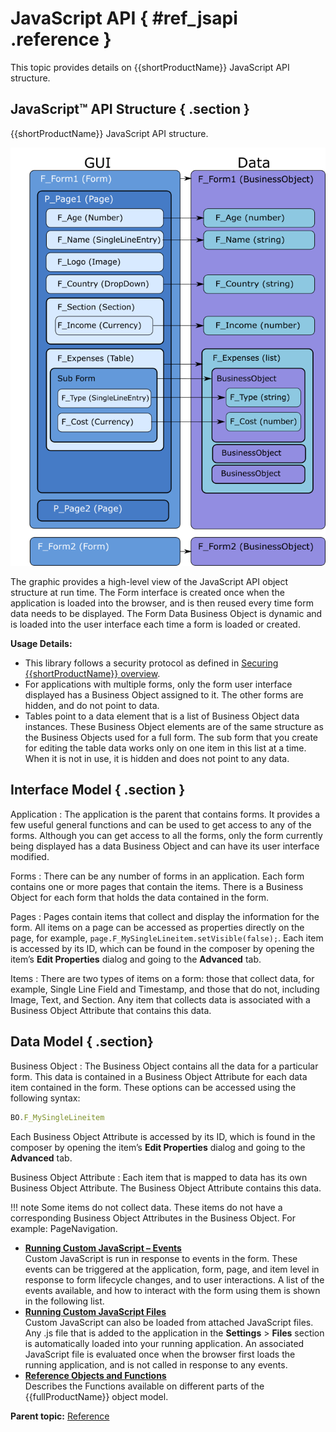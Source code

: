 # JavaScript API { #ref_jsapi .reference }

This topic provides details on {{shortProductName}} JavaScript API structure. 

## JavaScript™ API Structure { .section }

{{shortProductName}} JavaScript API structure.

![](graphics/jsapi.png)

The graphic provides a high-level view of the JavaScript API object structure at run time. The Form interface is created once when the application is loaded into the browser, and is then reused every time form data needs to be displayed. The Form Data Business Object is dynamic and is loaded into the user interface each time a form is loaded or created.

**Usage Details:**

-   This library follows a security protocol as defined in [Securing {{shortProductName}} overview](se_security_toc.md).
-   For applications with multiple forms, only the form user interface displayed has a Business Object assigned to it. The other forms are hidden, and do not point to data.
-   Tables point to a data element that is a list of Business Object data instances. These Business Object elements are of the same structure as the Business Objects used for a full form. The sub form that you create for editing the table data works only on one item in this list at a time. When it is not in use, it is hidden and does not point to any data.

## Interface Model { .section }

Application
:   The application is the parent that contains forms. It provides a few useful general functions and can be used to get access to any of the forms. Although you can get access to all the forms, only the form currently being displayed has a data Business Object and can have its user interface modified.

Forms
:   There can be any number of forms in an application. Each form contains one or more pages that contain the items. There is a Business Object for each form that holds the data contained in the form.

Pages
:   Pages contain items that collect and display the information for the form. All items on a page can be accessed as properties directly on the page, for example, `page.F_MySingleLineitem.setVisible(false);`. Each item is accessed by its ID, which can be found in the composer by opening the item’s **Edit Properties** dialog and going to the **Advanced** tab.

Items
:   There are two types of items on a form: those that collect data, for example, Single Line Field and Timestamp, and those that do not, including Image, Text, and Section. Any item that collects data is associated with a Business Object Attribute that contains this data.

## Data Model { .section}

Business Object
:   The Business Object contains all the data for a particular form. This data is contained in a Business Object Attribute for each data item contained in the form. These options can be accessed using the following syntax:

```javascript
BO.F_MySingleLineitem
```

Each Business Object Attribute is accessed by its ID, which is found in the composer by opening the item’s **Edit Properties** dialog and going to the **Advanced** tab.

Business Object Attribute
:   Each item that is mapped to data has its own Business Object Attribute. The Business Object Attribute contains this data.

!!! note
    Some items do not collect data. These items do not have a corresponding Business Object Attributes in the Business Object. For example: PageNavigation.

-   **[Running Custom JavaScript – Events](ref_jsapi_running_custom_js_events.md)**  
Custom JavaScript is run in response to events in the form. These events can be triggered at the application, form, page, and item level in response to form lifecycle changes, and to user interactions. A list of the events available, and how to interact with the form using them is shown in the following list.
-   **[Running Custom JavaScript Files](ref_jsapi_running_external_js_files.md)**  
Custom JavaScript can also be loaded from attached JavaScript files. Any .js file that is added to the application in the **Settings** \> **Files** section is automatically loaded into your running application. An associated JavaScript file is evaluated once when the browser first loads the running application, and is not called in response to any events.
-   **[Reference Objects and Functions](ref_jsapi_objects_and_functions.md)**  
 Describes the Functions available on different parts of the {{fullProductName}} object model.

**Parent topic:** [Reference](reference_toc.md)

